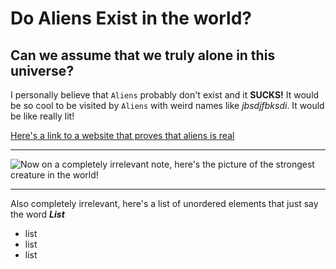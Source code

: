 # Do Aliens Exist in the world?
## Can we assume that we truly alone in this universe?

I personally believe that `Aliens` probably don't exist and it **SUCKS!**
It would be so cool to be visited by `Aliens` with weird names like *jbsdjfbksdi*. It would be like really lit!

[Here's a link to a website that proves that aliens is real](https://en.wikipedia.org/wiki/Aliens_(film))

***
![Now on a completely irrelevant note, here's the picture of the strongest creature in the world!](https://www.ixpap.com/images/2022/03/Gojo-Satoru-Wallpaper-17.jpg)

---

Also completely irrelevant, here's a list of unordered elements that just say the word ***List***

* list
* list
* list

